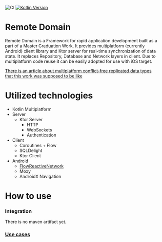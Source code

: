 ![CI](https://github.com/AndreySBer/RemoteDomain/workflows/CI/badge.svg)
[![Kotlin Version](https://img.shields.io/badge/Kotlin-1.4.10-blue.svg)](https://kotlinlang.org)
# Remote Domain
Remote Domain is a Framework for rapid application development built as a part of a Master Graduation Work.
It provides multiplatform (currently Android) client library and Ktor server for real-time synchronization of data state. It replaces Repository, Database and Network layers in client.
Due to multiplatform code reuse it can be easily adopted for use with iOS target.

[There is an article about multiplatform conflict-free replicated data types that this work was supposed to be like](https://avwie.github.io/creating-multiplatform-crdts)

# Utilized technologies
- Kotlin Multiplatform
- Server
  - Ktor Server
    - HTTP
    - WebSockets
    - Authentication
- Client
  - Coroutines + Flow
  - SQLDelight
  - Ktor Client
- Android
  - [FlowReactiveNetwork](https://github.com/AndreySBer/FlowReactiveNetwork)
  - Moxy
  - AndroidX Navigation

# How to use
### Integration
There is no maven artifact yet.
### [Use cases](docs/use-cases.md)
